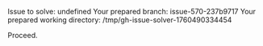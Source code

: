 Issue to solve: undefined
Your prepared branch: issue-570-237b9717
Your prepared working directory: /tmp/gh-issue-solver-1760490334454

Proceed.